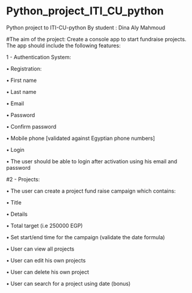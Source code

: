 # Python_project_ITI_CU_python

Python project to ITI-CU-python By student : Dina Aly Mahmoud


#The aim of the project: Create a console app to start fundraise projects.
The app should include the following features:


1 - Authentication System:


• Registration:

• First name

• Last name

• Email

• Password

• Confirm password

• Mobile phone [validated against Egyptian phone numbers]

• Login


• The user should be able to login after activation using his email
and password


#2 - Projects:


• The user can create a project fund raise campaign which contains:

• Title

• Details

• Total target (i.e 250000 EGP)

• Set start/end time for the campaign (validate the date formula)

• User can view all projects

• User can edit his own projects

• User can delete his own project


• User can search for a project using date (bonus)

